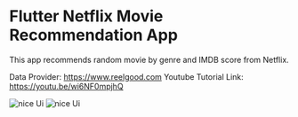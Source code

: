 # Flutter Netflix Movie Recommendation App

This app recommends random movie by genre and IMDB score from Netflix.

Data Provider: https://www.reelgood.com
Youtube Tutorial Link: https://youtu.be/wi6NF0mpjhQ

<img src="https://cdn.zochil.shop/c5cdc3e7-c352-44a0-bb17-db20f4d19ddb_t500.png" alt="nice Ui" class="img-fluid">
<img src="https://cdn.zochil.shop/be68c261-11e4-4282-b466-b15aa3da4138_t500.png" alt="nice Ui" class="img-fluid">

